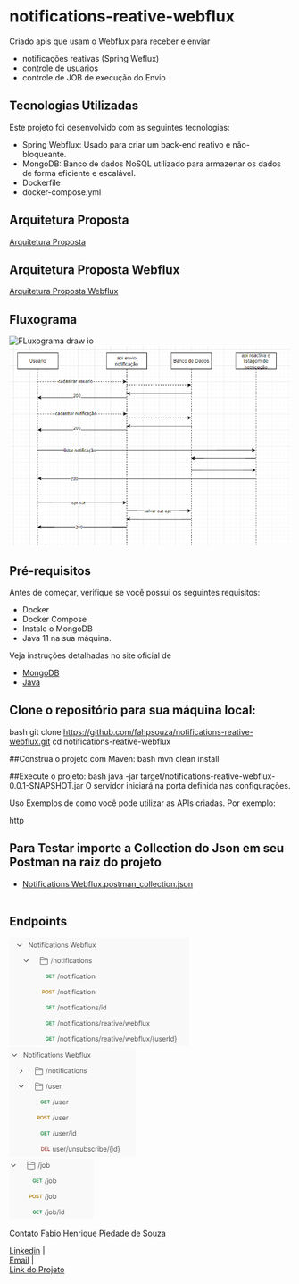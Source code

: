 # notifications-reative-webflux
Criado apis que usam o Webflux para receber e enviar 
- notificações reativas (Spring Weflux)
- controle de usuarios
- controle de JOB de execução do Envio

## Tecnologias Utilizadas
Este projeto foi desenvolvido com as seguintes tecnologias:

- Spring Webflux: Usado para criar um back-end reativo e não-bloqueante.
- MongoDB: Banco de dados NoSQL utilizado para armazenar os dados de forma eficiente e escalável.
- Dockerfile
- docker-compose.yml

## Arquitetura Proposta
[Arquitetura Proposta](https://github.com/fahpsouza/notifications-reative-webflux/blob/master/docs/Notifications%20Webflux%20Reative%20App.pptx)

## Arquitetura Proposta Webflux
[Arquitetura Proposta Webflux](https://github.com/fahpsouza/notifications-reative-webflux/blob/master/docs/arquitetura_webflux.png)

## Fluxograma
![FLuxograma draw io](https://github.com/fahpsouza/notifications-reative-webflux/blob/master/docs/arquitetura_proposta.drawio) <br>
![FLuxograma Image](https://github.com/fahpsouza/notifications/blob/main/docs/fluxograma.png)

## Pré-requisitos
Antes de começar, verifique se você possui os seguintes requisitos:
- Docker
- Docker Compose
- Instale o MongoDB
- Java 11 na sua máquina. 

Veja instruções detalhadas no site oficial de 
- [MongoDB](https://docs.mongodb.com/manual/installation/)
- [Java](https://www.java.com/en/download/help/download_options.html)

## Clone o repositório para sua máquina local:
bash
git clone https://github.com/fahpsouza/notifications-reative-webflux.git
cd notifications-reative-webflux

##Construa o projeto com Maven:
bash
mvn clean install

##Execute o projeto:
bash
java -jar target/notifications-reative-webflux-0.0.1-SNAPSHOT.jar
O 
servidor iniciará na porta definida nas configurações.

Uso
Exemplos de como você pode utilizar as APIs criadas. Por exemplo:

http
## Para Testar importe a Collection do Json em seu Postman na raiz do projeto
- [Notifications Webflux.postman_collection.json](https://github.com/fahpsouza/notifications-reative-webflux/blob/master/Notifications%20Webflux.postman_collection.json) <br><br>
## Endpoints
![/notification](https://github.com/fahpsouza/notifications-reative-webflux/blob/master/docs/notification_endpoints.png) <br>
![/user](https://github.com/fahpsouza/notifications-reative-webflux/blob/master/docs/user_endpoints.png) <br>
![/job](https://github.com/fahpsouza/notifications-reative-webflux/blob/master/docs/job_endpoints.png)

Contato
Fabio Henrique Piedade de Souza

[Linkedin](https://www.linkedin.com/in/fabio-h-p-de-souza) | <br>
[Email](fabio.henrique.psouza@gmail.com) | <br>
[Link do Projeto](https://github.com/fahpsouza/notifications-reative-webflux) 